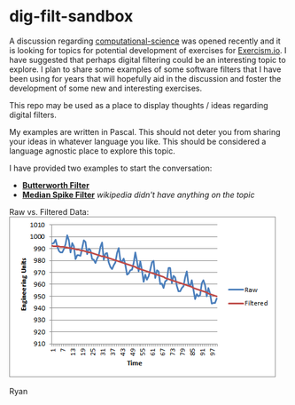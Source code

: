 # dig-filt-sandbox

A discussion regarding [computational-science](https://gitter.im/exercism/computational-science) was opened recently and it is looking for topics for potential development of exercises for [Exercism.io](http://exercism.io).  I have suggested that perhaps digital filtering could be an interesting topic to explore.  I plan to share some examples of some software filters that I have been using for years that will hopefully aid in the discussion and foster the development of some new and interesting exercises.

This repo may be used as a place to display thoughts / ideas regarding digital filters.

My examples are written in Pascal.  This should not deter you from sharing your ideas in whatever language you like.  This should be considered a language agnostic place to explore this topic.

I have provided two examples to start the conversation:  
- **[Butterworth Filter](https://en.wikipedia.org/wiki/Butterworth_filter)**  
- **[Median Spike Filter](https://www.mathworks.com/help/signal/ug/remove-spikes-from-a-signal.html?requestedDomain=www.mathworks.com)** *wikipedia didn't have anything on the topic*

Raw vs. Filtered Data:
![ExamplePlot](img/ExamplePlot.png)

Ryan 